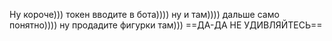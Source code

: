 Ну короче))) токен вводите в бота)))) ну и там)))) дальше само понятно)))) ну продадите фигурки там))) ==ДА-ДА НЕ УДИВЛЯЙТЕСЬ==
